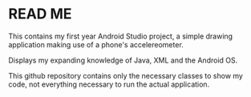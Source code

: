 # READ ME

This contains my first year Android Studio project, a simple drawing application making use of a phone's accelereometer.

Displays my expanding knowledge of Java, XML and the Android OS. 

This github repository contains only the necessary classes to show my code, not everything necessary to run the actual application. 
